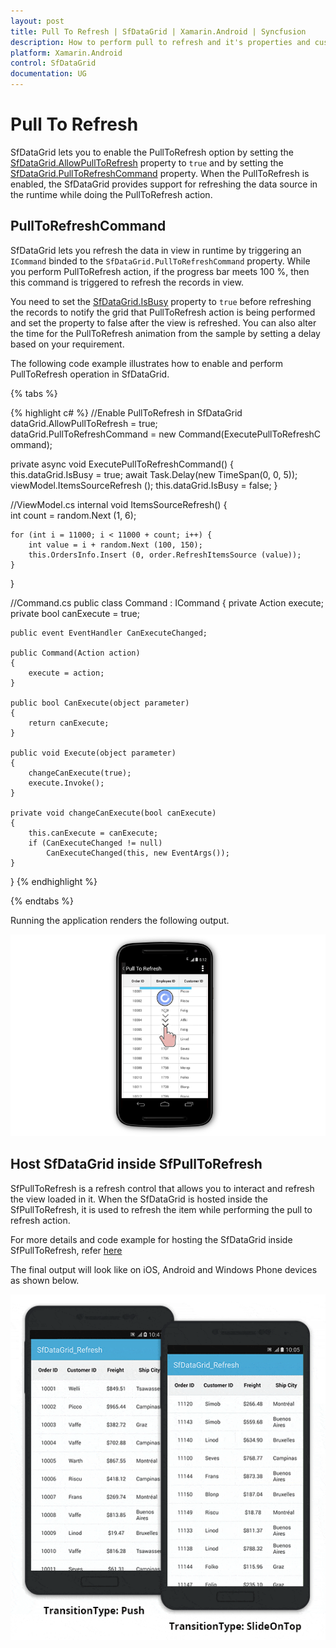 ```yaml
---
layout: post
title: Pull To Refresh | SfDataGrid | Xamarin.Android | Syncfusion
description: How to perform pull to refresh and it's properties and customizations in a SfDataGrid.
platform: Xamarin.Android
control: SfDataGrid
documentation: UG
---
```


# Pull To Refresh

SfDataGrid lets you to enable the PullToRefresh option by setting the [SfDataGrid.AllowPullToRefresh](http://help.syncfusion.com/cr/cref_files/xamarin-android/Syncfusion.SfDataGrid.Android~Syncfusion.SfDataGrid.SfDataGrid.html) property to `true` and by setting the [SfDataGrid.PullToRefreshCommand](http://help.syncfusion.com/cr/cref_files/xamarin-android/Syncfusion.SfDataGrid.Android~Syncfusion.SfDataGrid.SfDataGrid~PullToRefreshCommand.html) property. When the PullToRefresh is enabled, the SfDataGrid provides support for refreshing the data source in the runtime while doing the PullToRefresh action. 

## PullToRefreshCommand

SfDataGrid lets you refresh the data in view in runtime by triggering an `ICommand` binded to the `SfDataGrid.PullToRefreshCommand` property. While you perform PullToRefresh action, if the progress bar meets 100 %, then this command is triggered to refresh the records in view. 

You need to set the [SfDataGrid.IsBusy](http://help.syncfusion.com/cr/cref_files/xamarin-android/Syncfusion.SfDataGrid.Android~Syncfusion.SfDataGrid.SfDataGrid~IsBusy.html) property to `true` before refreshing the records to notify the grid that PullToRefresh action is being performed and set the property to false after the view is refreshed. You can also alter the time for the PullToRefresh animation from the sample by setting a delay based on your requirement.

The following code example illustrates how to enable and perform PullToRefresh operation in SfDataGrid.

{% tabs %}

{% highlight c# %}
//Enable PullToRefresh in SfDataGrid
dataGrid.AllowPullToRefresh = true;
dataGrid.PullToRefreshCommand = new Command(ExecutePullToRefreshCommand);
 
private async void ExecutePullToRefreshCommand()
{
    this.dataGrid.IsBusy = true;
    await Task.Delay(new TimeSpan(0, 0, 5));
    viewModel.ItemsSourceRefresh ();
    this.dataGrid.IsBusy = false;
} 

//ViewModel.cs
internal void ItemsSourceRefresh()
{
    int count = random.Next (1, 6);

    for (int i = 11000; i < 11000 + count; i++) {
        int value = i + random.Next (100, 150);
        this.OrdersInfo.Insert (0, order.RefreshItemsSource (value));
    }
}

//Command.cs
public class Command : ICommand
{
    private Action execute;
    private bool canExecute = true;

    public event EventHandler CanExecuteChanged;

    public Command(Action action)
    {
        execute = action;
    }

    public bool CanExecute(object parameter)
    {
        return canExecute;
    }

    public void Execute(object parameter)
    {
        changeCanExecute(true);
        execute.Invoke();
    }

    private void changeCanExecute(bool canExecute)
    {
        this.canExecute = canExecute;
        if (CanExecuteChanged != null)
            CanExecuteChanged(this, new EventArgs());
    }
}
{% endhighlight %}

{% endtabs %}

Running the application renders the following output.

![SfDataGrid_PullToRefresh](SfDataGrid_images/PullToRefresh.png)

## Host SfDataGrid inside SfPullToRefresh

SfPullToRefresh is a refresh control that allows you to interact and refresh the view loaded in it. When the SfDataGrid is hosted inside the SfPullToRefresh, it is used to refresh the item while performing the pull to refresh action. 

For more details and code example for hosting the SfDataGrid inside SfPullToRefresh, refer [here](https://help.syncfusion.com/xamarin-android/sfpulltorefresh/customizing-pullablecontent#sfdatagrid)

The final output will look like on iOS, Android and Windows Phone devices as shown below.

![SfDataGrid_Refresh](SfDataGrid_images/SfDatagrid_Refresh_Android.gif)
